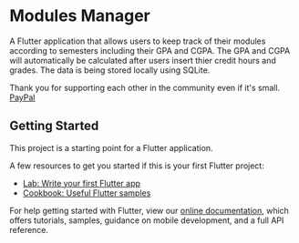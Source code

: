 # Modules Manager

A Flutter application that allows users to keep track of their modules according to semesters including their GPA and CGPA.
The GPA and CGPA will automatically be calculated after users insert thier credit hours and grades.
The data is being stored locally using SQLite.

Thank you for supporting each other in the community even if it's small.\
[PayPal](https://paypal.me/sharvinsingh?locale.x=en_US)

## Getting Started

This project is a starting point for a Flutter application.

A few resources to get you started if this is your first Flutter project:

- [Lab: Write your first Flutter app](https://flutter.dev/docs/get-started/codelab)
- [Cookbook: Useful Flutter samples](https://flutter.dev/docs/cookbook)

For help getting started with Flutter, view our 
[online documentation](https://flutter.dev/docs), which offers tutorials, 
samples, guidance on mobile development, and a full API reference.

